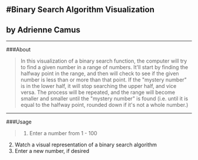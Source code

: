 #Binary Search Algorithm Visualization
----
## by Adrienne Camus

----
###About
> In this visualization of a binary search function, the computer will try to find a given number in a range of numbers. It'll start by finding the halfway point in the range, and then will check to see if the given number is less than or more than that point. If the "mystery number" is in the lower half, it will stop searching the upper half, and vice versa. The process will be repeated, and the range will become smaller and smaller until the "mystery number" is found (i.e. until it is equal to the halfway point, rounded down if it's not a whole number.)

----
###Usage
> 1. Enter a number from 1 - 100
2. Watch a visual representation of a binary search algorithm
3. Enter a new number, if desired
